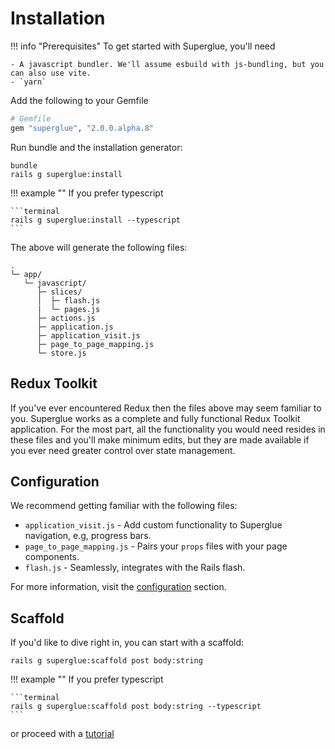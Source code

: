 # Installation

!!! info "Prerequisites"
    To get started with Superglue, you'll need

    - A javascript bundler. We'll assume esbuild with js-bundling, but you can also use vite.
    - `yarn`

Add the following to your Gemfile

```ruby
# Gemfile
gem "superglue", "2.0.0.alpha.8"
```

Run bundle and the installation generator:

```terminal
bundle
rails g superglue:install

```

!!! example ""
    If you prefer typescript

    ```terminal
    rails g superglue:install --typescript
    ```

The above will generate the following files:

```terminal
.
└─ app/
   └─ javascript/
      ├─ slices/
      │  ├─ flash.js
      |  └─ pages.js
      ├─ actions.js
      ├─ application.js
      ├─ application_visit.js
      ├─ page_to_page_mapping.js
      └─ store.js
```


## Redux Toolkit

If you've ever encountered Redux then the files above may seem familiar to you.
Superglue works as a complete and fully functional Redux Toolkit application.
For the most part, all the functionality you would need resides in these files
and you'll make minimum edits, but they are made available if you ever need
greater control over state management.

## Configuration

We recommend getting familiar with the following files:

- `application_visit.js` - Add custom functionality to Superglue navigation, e.g, progress bars.
- `page_to_page_mapping.js` - Pairs your `props` files with your page components.
- `flash.js` - Seamlessly, integrates with the Rails flash.

For more information, visit the [configuration] section.

[configuration]: configuration.md

## Scaffold

If you'd like to dive right in, you can start with a scaffold:

```terminal
rails g superglue:scaffold post body:string
```

!!! example ""
    If you prefer typescript

    ```terminal
    rails g superglue:scaffold post body:string --typescript
    ```

or proceed with a [tutorial](./tutorial.md)

